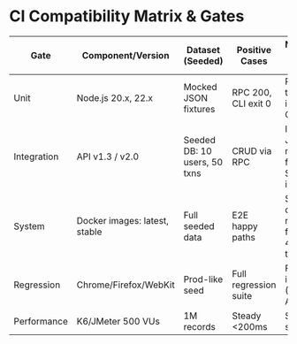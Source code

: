 # CI Compatibility Matrix & Gates

| Gate | Component/Version | Dataset (Seeded) | Positive Cases | Negative / Fault Cases | Pass Criteria |
|------|-------------------|------------------|----------------|------------------------|---------------|
| Unit | Node.js 20.x, 22.x | Mocked JSON fixtures | RPC 200, CLI exit 0 | RPC timeout, invalid CLI arg | 100% unit pass |
| Integration | API v1.3 / v2.0 | Seeded DB: 10 users, 50 txns | CRUD via RPC | Invalid JWT, missing field, SQL injection | All expected errors handled |
| System | Docker images: latest, stable | Full seeded data | E2E happy paths | Service down, network fault, 429 throttling | No crash, graceful error |
| Regression | Chrome/Firefox/WebKit | Prod-like seed | Full regression suite | Fault injection (DB kill, API 500) | < 2% flakiness |
| Performance | K6/JMeter 500 VUs | 1M records | Steady <200ms | Spike + soak | KPIs met |
